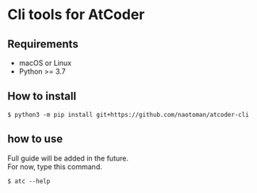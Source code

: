 # Cli tools for AtCoder

## Requirements
- macOS or Linux
- Python >= 3.7

## How to install
```
$ python3 -m pip install git+https://github.com/naotoman/atcoder-cli
```

## how to use
Full guide will be added in the future.  
For now, type this command.
```
$ atc --help
```